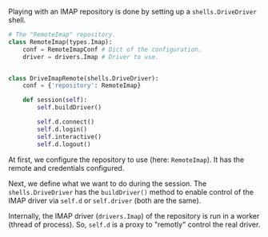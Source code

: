 

Playing with an IMAP repository is done by setting up a `shells.DriveDriver` shell.

``` python
# The "RemoteImap" repository.
class RemoteImap(types.Imap):
    conf = RemoteImapConf # Dict of the configuration.
    driver = drivers.Imap # Driver to use.


class DriveImapRemote(shells.DriveDriver):
    conf = {'repository': RemoteImap}

    def session(self):
        self.buildDriver()

        self.d.connect()
        self.d.login()
        self.interactive()
        self.d.logout()
```

At first, we configure the repository to use (here: `RemoteImap`). It has the
remote and credentials configured.

Next, we define what we want to do during the session. The `shells.DriveDriver`
has the `buildDriver()` method to enable control of the IMAP driver via
`self.d` or `self.driver` (both are the same).

Internally, the IMAP driver (`drivers.Imap`) of the repository is run in a
worker (thread of process). So, `self.d` is a proxy to "remotly" control the
real driver.
